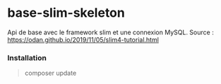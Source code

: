 # base-slim-skeleton
Api de base avec le framework slim et une connexion MySQL.
Source : https://odan.github.io/2019/11/05/slim4-tutorial.html

### Installation
> composer update

